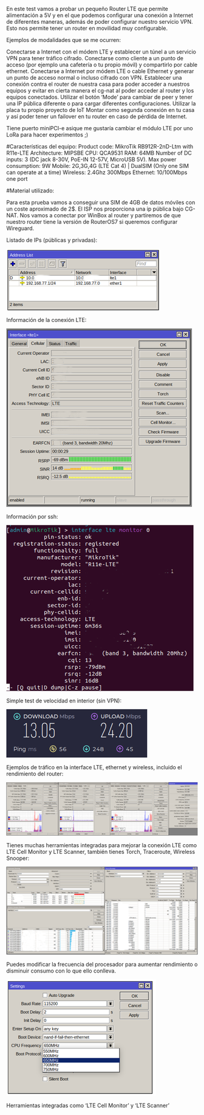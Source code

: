 En este test vamos a probar un pequeño Router LTE que permite alimentación a 5V y en el que podemos configurar una conexión a Internet de diferentes maneras, además de poder configurar nuestro servicio VPN. Esto nos permite tener un router en movilidad muy configurable.

Ejemplos de modalidades que se me ocurren:

Conectarse a Internet con el módem LTE y establecer un túnel a un servicio VPN para tener tráfico cifrado.
Conectarse como cliente a un punto de acceso (por ejemplo una cafetería o tu propio móvil) y compartirlo por cable ethernet.
Conectarse a Internet por módem LTE o cable Ethernet y generar un punto de acceso normal o incluso cifrado con VPN.
Establecer una conexión contra el router de nuestra casa para poder acceder a nuestros equipos y evitar en cierta manera el cg-nat al poder acceder al router y los equipos conectados.
Utilizar el botón ‘Mode’ para cambiar de peer y tener una IP pública diferente o para cargar diferentes configuraciones.
Utilizar la placa tu propio proyecto de IoT
Montar como segunda conexión en tu casa y así poder tener un failover en tu router en caso de pérdida de Internet.

Tiene puerto miniPCI-e asique me gustaría cambiar el módulo LTE por uno LoRa para hacer experimentos ;)

#Características del equipo:
Product code: MikroTik RB912R-2nD-Ltm with R11e-LTE
Architecture: MIPSBE
CPU: QCA9531
RAM: 64MB
Number of DC inputs: 3 (DC jack 8-30V, PoE-IN 12-57V, MicroUSB 5V).
Max power consumption: 9W
Mobile: 2G,3G,4G (LTE Cat 4) | DualSIM (Only one SIM can operate at a time)
Wireless: 2.4Ghz 300Mbps
Ethernet: 10/100Mbps one port


#Material utilizado:

Para esta prueba vamos a conseguir una SIM de 4GB de datos móviles con un coste aproximado de 2$. El ISP nos proporciona una ip pública bajo CG-NAT.
Nos vamos a conectar por WinBox al router y partiremos de que nuestro router tiene la versión de RouterOS7 si queremos configurar Wireguard.

Listado de IPs (públicas y privadas):

![](https://github.com/modoBitcoin/mikrotik/blob/main/RB912R-2nD-LTm/ipaddress.png?raw=true)

Información de la conexión LTE:

![](https://github.com/modoBitcoin/mikrotik/blob/main/RB912R-2nD-LTm/lte_info.png?raw=true)

Información por ssh:

![](https://github.com/modoBitcoin/mikrotik/blob/main/RB912R-2nD-LTm/lte_info_console.png?raw=true)

Simple test de velocidad en interior (sin VPN):

![](https://github.com/modoBitcoin/mikrotik/blob/main/RB912R-2nD-LTm/test_indoor.png)

Ejemplos de tráfico en la interface LTE, ethernet y wireless, incluido el rendimiento del router:

![](https://github.com/modoBitcoin/mikrotik/blob/main/RB912R-2nD-LTm/traffic_resources.png?raw=true)

Tienes muchas herramientas integradas para mejorar la conexión LTE como LTE Cell Monitor y LTE Scanner, también tienes Torch, Traceroute, Wireless Snooper:

![](https://github.com/modoBitcoin/mikrotik/blob/main/RB912R-2nD-LTm/tools.png?raw=true)

Puedes modificar la frecuencia del procesador para aumentar rendimiento o disminuir consumo con lo que ello conlleva.

![](https://github.com/modoBitcoin/mikrotik/blob/main/RB912R-2nD-LTm/cpu_frequency.png?raw=true)











Herramientas integradas como ‘LTE Cell Monitor’ y ‘LTE Scanner’
